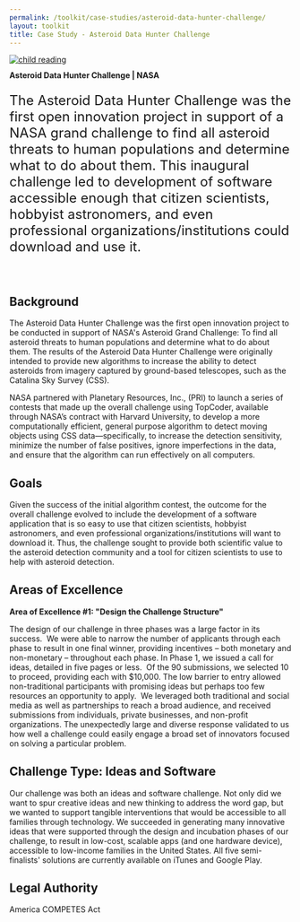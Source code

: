 ```yaml
---
permalink: /toolkit/case-studies/asteroid-data-hunter-challenge/
layout: toolkit
title: Case Study - Asteroid Data Hunter Challenge
---
```



<!--// OPEN .container //-->
<div class="grid-container padding-bottom-5">
<!--// OPEN #page-wrap //-->
<div id="page-wrap">
<div class="inner-page-wrap has-no-sidebar portfolio-type-standard row clearfix">
<!-- OPEN article -->
<article
class="portfolio-article col-sm-12 clearfix post-9475 portfolio type-portfolio status-publish has-post-thumbnail hentry portfolio-category-ideas portfolio-category-software portfolio-category-2-1 portfolio-category-4-3"
id="9475" itemscope="" itemtype="http://schema.org/CreativeWork">
<div class="portfolio-item-content">
<figure class="media-wrap col-sm-12">
</figure>
<section class="article-body-wrap col-sm-9">
<section class="portfolio-detail-description">
<div class="body-text clearfix" itemprop="description">


<!--Feature Image-->
<div id="attachment_9500" class="wp-caption"><a
    href="{{ site.baseurl }}/assets/images/toolkit/case-studies/Asteroid_Data_Hunter.jpg"><img
    class="wp-image-9500"
    src="{{ site.baseurl }}/assets/images/toolkit/case-studies/Asteroid_Data_Hunter.jpg" alt="child reading">
    </a>
</div>
<div style="line-height: .75rem">
<h1 style="margin-top: 1em;">Asteroid Data Hunter Challenge | NASA</h1>
</div>
<p style="font-size: x-large;">The Asteroid Data Hunter Challenge was the first open innovation project in support of a NASA grand challenge to find all asteroid threats to human populations and determine what to do about them. This inaugural challenge led to development of software accessible enough that citizen scientists, hobbyist astronomers, and even professional organizations/institutions could download and use it.
</p>
<br>
<h2>Background</h2>
<!--Body Content Start-->
<p>The Asteroid Data Hunter Challenge was the first open innovation project to be conducted in support of NASA's Asteroid Grand Challenge: To find all asteroid threats to human populations and determine what to do about them. The results of the Asteroid Data Hunter Challenge were originally intended to provide new algorithms to increase the ability to detect asteroids from imagery captured by ground-based telescopes, such as the Catalina Sky Survey (CSS).</p>
<p>NASA partnered with Planetary Resources, Inc., (PRI) to launch a series of contests that made up the overall challenge using TopCoder, available through NASA&rsquo;s contract with Harvard University, to develop a more computationally efficient, general purpose algorithm to detect moving objects using CSS data&mdash;specifically, to increase the detection sensitivity, minimize the number of false positives, ignore imperfections in the data, and ensure that the algorithm can run effectively on all computers.</p>
</p>

<h2>Goals</h2>
<p>Given the success of the initial algorithm contest, the outcome for the overall challenge evolved to include the development of a software application that is so easy to use that citizen scientists, hobbyist astronomers, and even professional organizations/institutions will want to download it. Thus, the challenge sought to provide both scientific value to the asteroid detection community and a tool for citizen scientists to use to help with asteroid detection.</p>

<h2>Areas of Excellence</h2>
<p><strong>Area of Excellence #1: "Design the Challenge Structure"</strong></p>
<p><span style="font-weight: 400;">The design of our challenge in three phases was a large factor in its success. &nbsp;We were able to narrow the number of applicants through each phase to result in one final winner, providing incentives – both monetary and non-monetary – throughout each phase. In Phase 1, we issued a call for ideas, detailed in five pages or less. &nbsp;Of the 90 submissions, we selected 10 to proceed, providing each with $10,000. The low barrier to entry allowed non-traditional participants with promising ideas but perhaps too few resources an opportunity to apply. &nbsp;We leveraged both traditional and social media as well as partnerships to reach a broad audience, and received submissions from individuals, private businesses, and non-profit organizations. The unexpectedly large and diverse response validated to us how well a challenge could easily engage a broad set of innovators focused on solving a particular problem.</span>
</p>

<h2>Challenge Type: Ideas and Software</h2>
<p><span style="font-weight: 400;">Our challenge was both an ideas and software challenge. Not only did we want to spur creative ideas and new thinking to address the word gap, but we wanted to support tangible interventions that would be accessible to all families through technology. We succeeded in generating many innovative ideas that were supported through the design and incubation phases of our challenge, to result in low-cost, scalable apps (and one hardware device), accessible to low-income families in the United States. All five semi-finalists' solutions are currently available on iTunes and Google Play. </span>
</p>

<h2>Legal Authority</h2>
<p>America COMPETES Act</p>
<!-- 
<h2>Challenge Website</h2>
<p><a href="https://www.wordgapchallenge.hrsa.gov/">https://www.wordgapchallenge.hrsa.gov/</a>
</p>
-->

</div>
</section>
</section>
</div>
<!-- CLOSE article -->
</article>
</div>
<!--// WordPress Hook //-->
<!--// CLOSE #page-wrap //-->
</div>

<!--// CLOSE #main-container //-->
</div>


<!--// CLOSE #container //-->
